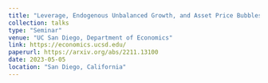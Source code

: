 ```yaml
---
title: "Leverage, Endogenous Unbalanced Growth, and Asset Price Bubbles"
collection: talks
type: "Seminar"
venue: "UC San Diego, Department of Economics"
link: https://economics.ucsd.edu/
paperurl: https://arxiv.org/abs/2211.13100
date: 2023-05-05
location: "San Diego, California"
---
```


